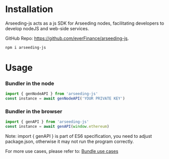 # Installation

Arseeding-js acts as a js SDK for Arseeding nodes, facilitating developers to develop nodeJS and web-side services.

GitHub Repo: https://github.com/everFinance/arseeding-js.

```bash
npm i arseeding-js
```

# Usage

### Bundler in the node

```jsx
import { genNodeAPI } from 'arseeding-js'
const instance = await genNodeAPI('YOUR PRIVATE KEY')
```

### Bundler in the browser

```jsx
import { genAPI } from 'arseeding-js'
const instance = await genAPI(window.ethereum)
```

Note: import { genAPI } is part of ES6 specification, you need to adjust package.json, otherwise it may not run the program correctly.

For more use cases, please refer to: [Bundle use cases](bundle.md)